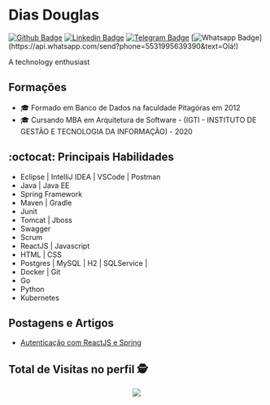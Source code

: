 # Dias Douglas 


[![Github Badge](https://img.shields.io/badge/-Github-000?style=flat-square&logo=Github&logoColor=white&link=https://github.com/douglasjava/)](https://github.com/douglasjava/)
[![Linkedin Badge](https://img.shields.io/badge/-LinkedIn-blue?style=flat-square&logo=Linkedin&logoColor=white&link=https://www.linkedin.com/in/douglas-m-dias/)](https://www.linkedin.com/in/douglas-m-dias/)
[![Telegram Badge](https://img.shields.io/badge/-Telegram-1ca0f1?style=flat-square&labelColor=1ca0f1&logo=telegram&logoColor=white&link=https://t.me/douglasdiasjava)](https://t.me/douglasdiasjava)
[![Whatsapp Badge](https://img.shields.io/badge/-Whatsapp-4CA143?style=flat-square&labelColor=4CA143&logo=whatsapp&logoColor=white&link=https://api.whatsapp.com/send?phone=5571993410330&text=Olá!)](https://api.whatsapp.com/send?phone=5531995639390&text=Olá!)


A technology enthusiast

## Formações
- 🎓 Formado em Banco de Dados na faculdade Pitagóras em 2012
- 🎓 Cursando MBA em Arquitetura de Software - (IGTI - INSTITUTO DE GESTÃO E TECNOLOGIA DA INFORMAÇÃO) - 2020


## :octocat:  Principais Habilidades
- Eclipse | IntelliJ IDEA | VSCode | Postman 
- Java | Java EE
- Spring Framework
- Maven | Gradle
- Junit 
- Tomcat | Jboss 
- Swagger 
- Scrum 
- ReactJS | Javascript
- HTML | CSS
- Postgres | MySQL | H2 | SQLService | 
- Docker | Git
- Go
- Python
- Kubernetes


## Postagens e Artigos
- [Autenticação com ReactJS e Spring](https://www.linkedin.com/pulse/autentica%C3%A7%C3%A3o-com-jwt-spring-boot-e-reactjs-douglas-dias/)

## Total de Visitas no perfil :detective: <br>
 <p align="center"> 
   <img alingn="center" src="https://profile-counter.glitch.me/douglasjava/count.svg" />
 </p>
